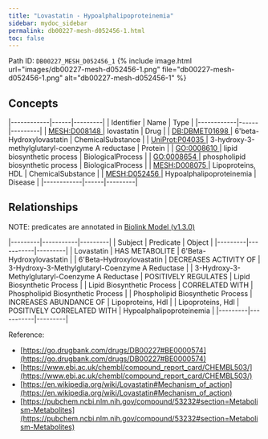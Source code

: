 ```yaml
---
title: "Lovastatin - Hypoalphalipoproteinemia"
sidebar: mydoc_sidebar
permalink: db00227-mesh-d052456-1.html
toc: false 
---
```



Path ID: `DB00227_MESH_D052456_1`
{% include image.html url="images/db00227-mesh-d052456-1.png" file="db00227-mesh-d052456-1.png" alt="db00227-mesh-d052456-1" %}

## Concepts

|------------|------|---------|
| Identifier | Name | Type    |
|------------|------|---------|
| <a href="https://identifiers.org/MESH:D008148">MESH:D008148 </a> | lovastatin | Drug |
| <a href="https://identifiers.org/DB:DBMET01698">DB:DBMET01698 </a> | 6'beta-Hydroxylovastatin | ChemicalSubstance |
| <a href="https://identifiers.org/UniProt:P04035">UniProt:P04035 </a> | 3-hydroxy-3-methylglutaryl-coenzyme A reductase | Protein |
| <a href="https://identifiers.org/GO:0008610">GO:0008610 </a> | lipid biosynthetic process | BiologicalProcess |
| <a href="https://identifiers.org/GO:0008654">GO:0008654 </a> | phospholipid biosynthetic process | BiologicalProcess |
| <a href="https://identifiers.org/MESH:D008075">MESH:D008075 </a> | Lipoproteins, HDL | ChemicalSubstance |
| <a href="https://identifiers.org/MESH:D052456">MESH:D052456 </a> | Hypoalphalipoproteinemia | Disease |
|------------|------|---------|

## Relationships


NOTE: predicates are annotated in <a href="https://github.com/biolink/biolink-model/releases/tag/v1.3.0">Biolink Model (v1.3.0)</a>

|---------|-----------|---------|
| Subject | Predicate | Object  |
|---------|-----------|---------|
| Lovastatin | HAS METABOLITE | 6'Beta-Hydroxylovastatin |
| 6'Beta-Hydroxylovastatin | DECREASES ACTIVITY OF | 3-Hydroxy-3-Methylglutaryl-Coenzyme A Reductase |
| 3-Hydroxy-3-Methylglutaryl-Coenzyme A Reductase | POSITIVELY REGULATES | Lipid Biosynthetic Process |
| Lipid Biosynthetic Process | CORRELATED WITH | Phospholipid Biosynthetic Process |
| Phospholipid Biosynthetic Process | INCREASES ABUNDANCE OF | Lipoproteins, Hdl |
| Lipoproteins, Hdl | POSITIVELY CORRELATED WITH | Hypoalphalipoproteinemia |
|---------|-----------|---------|

Reference: 
  - [https://go.drugbank.com/drugs/DB00227#BE0000574](https://go.drugbank.com/drugs/DB00227#BE0000574)
  - [https://www.ebi.ac.uk/chembl/compound_report_card/CHEMBL503/](https://www.ebi.ac.uk/chembl/compound_report_card/CHEMBL503/)
  - [https://en.wikipedia.org/wiki/Lovastatin#Mechanism_of_action](https://en.wikipedia.org/wiki/Lovastatin#Mechanism_of_action)
  - [https://pubchem.ncbi.nlm.nih.gov/compound/53232#section=Metabolism-Metabolites](https://pubchem.ncbi.nlm.nih.gov/compound/53232#section=Metabolism-Metabolites)
